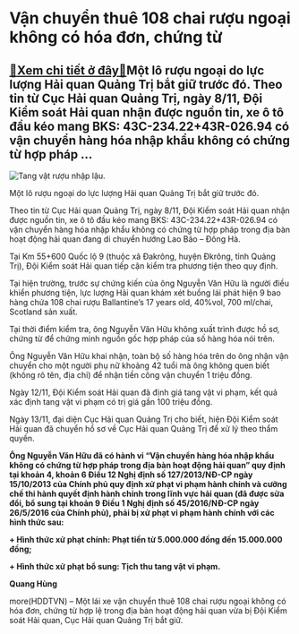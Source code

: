 Vận chuyển thuê 108 chai rượu ngoại không có hóa đơn, chứng từ
==============================================================

[:gift:Xem chi tiết ở đây:gift:](https://hddtvn.com/van-chuyen-thue-108-chai-ruou-ngoai-khong-co-hoa-don-chung-tu/)Một lô rượu ngoại do lực lượng Hải quan Quảng Trị bắt giữ trước đó. Theo tin từ Cục Hải quan Quảng Trị, ngày 8/11, Đội Kiểm soát Hải quan nhận được nguồn tin, xe ô tô đầu kéo mang BKS: 43C-234.22+43R-026.94 có vận chuyển hàng hóa nhập khẩu không có chứng từ hợp pháp …
----------------------------------------------------------------------------------------------------------------------------------------------------------------------------------------------------------------------------------------------------------------------------





![Tang vật rượu nhập lậu.](https://hddtvn.com/wp-content/uploads/2021/01/3150_A_Chivas_18_xe_S-2.jpg "Tang vật rượu nhập lậu.")


Một lô rượu ngoại do lực lượng Hải quan Quảng Trị bắt giữ trước đó.



Theo tin từ Cục Hải quan Quảng Trị, ngày 8/11, Đội Kiểm soát Hải quan nhận được nguồn tin, xe ô tô đầu kéo mang BKS: 43C-234.22+43R-026.94 có vận chuyển hàng hóa nhập khẩu không có chứng từ hợp pháp trong địa bàn hoạt động hải quan đang di chuyển hướng Lao Bảo – Đông Hà.


Tại Km 55+600 Quốc lộ 9 (thuộc xã Đakrông, huyện Đkrông, tỉnh Quảng Trị), Đội Kiểm soát Hải quan tiếp cận kiểm tra phương tiện theo quy định.


Tại hiện trường, trước sự chứng kiến của ông Nguyễn Văn Hữu là người điều khiển phương tiện, lực lượng Hải quan khám xét buồng lái phát hiện 9 bao hàng chứa 108 chai rượu Ballantine’s 17 years old, 40%vol, 700 ml/chai, Scotland sản xuất.


Tại thời điểm kiểm tra, ông Nguyễn Văn Hữu không xuất trình được hồ sơ, chứng từ để chứng minh nguồn gốc hợp pháp của số hàng hóa nói trên.


Ông Nguyễn Văn Hữu khai nhận, toàn bộ số hàng hóa trên do ông nhận vận chuyển cho một người phụ nữ khoảng 42 tuổi mà ông không quen biết (không rõ tên, địa chỉ) để nhận tiền công vận chuyển 1 triệu đồng.


Ngày 12/11, Đội Kiểm soát Hải quan đã định giá tang vật vi phạm, kết quả xác định tang vật vi phạm có trị giá gần 100 triệu đồng.


Ngày 13/11, đại diện Cục Hải quan Quảng Trị cho biết, hiện Đội Kiểm soát Hải quan đã chuyển hồ sơ về Cục Hải quan Quảng Trị để xử lý theo thẩm quyền.






**Ông Nguyễn Văn Hữu đã có hành vi “Vận chuyển hàng hóa nhập khẩu không có chứng từ hợp pháp trong địa bàn hoạt động hải quan” quy định tại khoản 4, khoản 6 Điều 12 Nghị định số 127/2013/NĐ-CP ngày 15/10/2013 của Chính phủ quy định xử phạt vi phạm hành chính và c­ưỡng chế thi hành quyết định hành chính trong lĩnh vực hải quan (đã được sửa đổi, bổ sung tại khoản 9 Điều 1 Nghị định số 45/2016/NĐ-CP ngày 26/5/2016 của Chính phủ), phải bị xử phạt vi phạm hành chính với các hình thức sau:**


**+ Hình thức xử phạt chính: Phạt tiền từ 5.000.000 đồng đến 15.000.000 đồng;**


**+ Hình thức xử phạt bổ sung: Tịch thu tang vật vi phạm.**







**Quang Hùng**



more(HDDTVN) – Một lái xe vận chuyển thuê 108 chai rượu ngoại không có hóa đơn, chứng từ hợp lệ trong địa bàn hoạt động hải quan vừa bị Đội Kiểm soát Hải quan, Cục Hải quan Quảng Trị bắt giữ.

